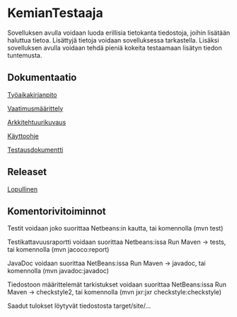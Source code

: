 # KemianTestaaja

Sovelluksen avulla voidaan luoda erillisia tietokanta tiedostoja, joihin lisätään haluttua tietoa. Lisättyjä tietoja voidaan sovelluksessa tarkastella. Lisäksi sovelluksen avulla voidaan tehdä pieniä kokeita testaamaan lisätyn tiedon tuntemusta.


## Dokumentaatio

[Työaikakirjanpito](https://github.com/Deca89/ot-harjoitustyo/blob/master/dokumentaatio/Työaikakirjanpito.md)

[Vaatimusmäärittely](https://github.com/Deca89/ot-harjoitustyo/blob/master/dokumentaatio/Vaatimusmäärittely.md)

[Arkkitehtuurikuvaus](https://github.com/Deca89/ot-harjoitustyo/blob/master/dokumentaatio/arkkitehtuuri.md)

[Käyttoohje](https://github.com/Deca89/ot-harjoitustyo/blob/master/dokumentaatio/kayttoohje.md)

[Testausdokumentti](https://github.com/Deca89/ot-harjoitustyo/blob/master/dokumentaatio/testaus.md)

## Releaset

[Lopullinen](https://github.com/Deca89/ot-harjoitustyo/releases/tag/loppupalautus)

## Komentorivitoiminnot

Testit voidaan joko suorittaa Netbeans:in kautta, tai komennolla (mvn test)

Testikattavuusraportti voidaan suorittaa Netbeans:issa Run Maven -> tests, tai komennolla (mvn jacoco:report)

JavaDoc voidaan suorittaa NetBeans:issa Run Maven -> javadoc, tai  komennolla (mvn javadoc:javadoc)

Tiedostoon määrittelemät tarkistukset voidaan suorittaa NetBeans:issa Run Maven -> checkstyle2, tai komennolla (mvn jxr:jxr checkstyle:checkstyle)

Saadut tulokset löytyvät tiedostosta target/site/...
